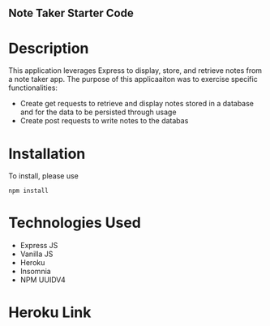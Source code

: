 ## Note Taker Starter Code

# Description

This application leverages Express to display, store, and retrieve notes from a note taker app.  The purpose of this applicaaiton was to exercise specific functionalities:

- Create get requests to retrieve and display notes stored in a database and for the data to be persisted through usage
- Create post requests to write notes to the databas

# Installation

To install, please use

`npm install`

# Technologies Used

- Express JS 
- Vanilla JS
- Heroku
- Insomnia
- NPM UUIDV4

# Heroku Link

